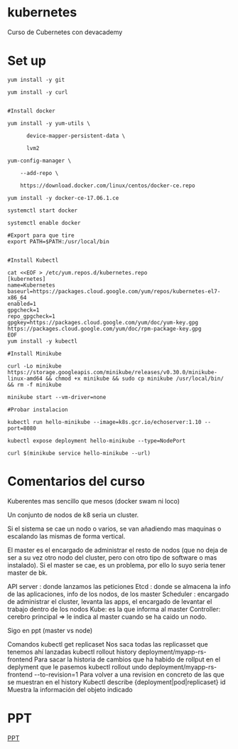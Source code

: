 # kubernetes
Curso de Cubernetes con devacademy


# Set up
```
yum install -y git

yum install -y curl


#Install docker

yum install -y yum-utils \

      device-mapper-persistent-data \

      lvm2

yum-config-manager \

    --add-repo \

    https://download.docker.com/linux/centos/docker-ce.repo

yum install -y docker-ce-17.06.1.ce

systemctl start docker

systemctl enable docker

#Export para que tire
export PATH=$PATH:/usr/local/bin


#Install Kubectl 

cat <<EOF > /etc/yum.repos.d/kubernetes.repo
[kubernetes]
name=Kubernetes
baseurl=https://packages.cloud.google.com/yum/repos/kubernetes-el7-x86_64
enabled=1
gpgcheck=1
repo_gpgcheck=1
gpgkey=https://packages.cloud.google.com/yum/doc/yum-key.gpg https://packages.cloud.google.com/yum/doc/rpm-package-key.gpg
EOF
yum install -y kubectl

#Install Minikube 

curl -Lo minikube https://storage.googleapis.com/minikube/releases/v0.30.0/minikube-linux-amd64 && chmod +x minikube && sudo cp minikube /usr/local/bin/ && rm -f minikube

minikube start --vm-driver=none

#Probar instalacion

kubectl run hello-minikube --image=k8s.gcr.io/echoserver:1.10 --port=8080

kubectl expose deployment hello-minikube --type=NodePort

curl $(minikube service hello-minikube --url)
```


# Comentarios del curso
Kuberentes mas sencillo que mesos (docker swam ni loco)

Un conjunto de nodos de k8 seria un cluster.

Si el sistema se cae un nodo o varios, se van añadiendo mas maquinas o escalando las mismas de forma vertical.

El master es el encargado de administrar el resto de nodos (que no deja de ser a su vez otro nodo del cluster, pero con otro tipo de software o mas instalado). Si el master se cae, es un problema, por ello lo suyo seria tener master de bk.



API server : donde lanzamos las peticiones
Etcd : donde se almacena la info de las aplicaciones, info de los nodos, de los master 
Scheduler : encargado de administrar el cluster, levanta las apps, el encargado de levantar el trabajo dentro de los nodos
Kube: es la que informa al master
Controller: cerebro principal => le indica al master cuando se ha caido un nodo.

Sigo en ppt (master vs node)

Comandos
kubectl get replicaset
Nos saca todas las replicasset que tenemos ahí lanzadas
kubectl rollout history deployment/myapp-rs-frontend
Para sacar la historia de cambios que ha habido de rollput en el deplyment que le pasemos
kubectl rollout undo deployment/myapp-rs-frontend --to-revision=1
Para volver a una revision en concreto de las que se muestran en el history
Kubectl describe {deployment|pod|replicaset} id
Muestra la información del objeto indicado


# PPT

[PPT](Curso%20Docker+K8s-2.pptx)
